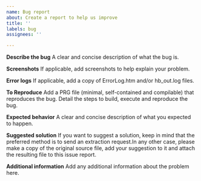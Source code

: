 ```yaml
---
name: Bug report
about: Create a report to help us improve
title: ''
labels: bug
assignees: ''

---
```


**Describe the bug**
A clear and concise description of what the bug is.

**Screenshots**
If applicable, add screenshots to help explain your problem.

**Error logs**
If applicable, add a copy of ErrorLog.htm and/or hb_out.log files.

**To Reproduce**
Add a PRG file (minimal, self-contained and compilable) that reproduces the bug.
Detail the steps to build, execute and reproduce the bug.

**Expected behavior**
A clear and concise description of what you expected to happen.

**Suggested solution**
If you want to suggest a solution, keep in mind that the preferred method is to send an extraction request.In any other case, please make a copy of the original source file, add your suggestion to it and attach the resulting file to this issue report.

**Additional information**
Add any additional information about the problem here.
